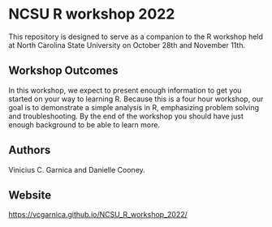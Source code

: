 # NCSU R workshop 2022

This repository is designed to serve as a companion to the R workshop held at North Carolina
State University on October 28th and November 11th. 


Workshop Outcomes
-----------------

In this workshop, we expect to present enough information to get you started on 
your way to learning R. Because this is a four hour workshop, our goal is to 
demonstrate a simple analysis in R, emphasizing problem solving and 
troubleshooting. By the end of the workshop you should have just enough
background to be able to learn more.

Authors
-------

Vinicius C. Garnica and Danielle Cooney.

Website
-------

https://vcgarnica.github.io/NCSU_R_workshop_2022/